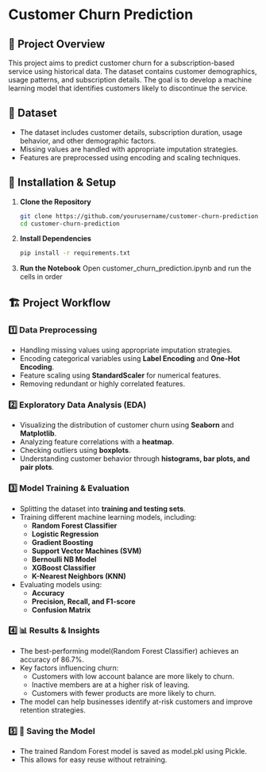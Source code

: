 # Customer Churn Prediction

## 📌 Project Overview
This project aims to predict customer churn for a subscription-based service using historical data. The dataset contains customer demographics, usage patterns, and subscription details. The goal is to develop a machine learning model that identifies customers likely to discontinue the service.

## 📂 Dataset
- The dataset includes customer details, subscription duration, usage behavior, and other demographic factors.
- Missing values are handled with appropriate imputation strategies.
- Features are preprocessed using encoding and scaling techniques.

## 🔧 Installation & Setup
1. **Clone the Repository**
   ```bash
   git clone https://github.com/yourusername/customer-churn-prediction.git
   cd customer-churn-prediction
   ```
2. **Install Dependencies**
   ```bash
   pip install -r requirements.txt
   ```

3. **Run the Notebook**
   Open customer_churn_prediction.ipynb and run the cells in order


## 🏗️ Project Workflow

### 1️⃣ Data Preprocessing
- Handling missing values using appropriate imputation strategies.
- Encoding categorical variables using **Label Encoding** and **One-Hot Encoding**.
- Feature scaling using **StandardScaler** for numerical features.
- Removing redundant or highly correlated features.

### 2️⃣ Exploratory Data Analysis (EDA)
- Visualizing the distribution of customer churn using **Seaborn** and **Matplotlib**.
- Analyzing feature correlations with a **heatmap**.
- Checking outliers using **boxplots**.
- Understanding customer behavior through **histograms, bar plots, and pair plots**.

### 3️⃣ Model Training & Evaluation
- Splitting the dataset into **training and testing sets**.
- Training different machine learning models, including:
  - **Random Forest Classifier**
  - **Logistic Regression**
  - **Gradient Boosting**
  - **Support Vector Machines (SVM)**
  - **Bernoulli NB Model**
  - **XGBoost Classifier**
  - **K-Nearest Neighbors (KNN)**
- Evaluating models using:
  - **Accuracy**
  - **Precision, Recall, and F1-score**
  - **Confusion Matrix**


### 4️⃣ 📊  Results & Insights
- The best-performing model(Random Forest Classifier)  achieves an accuracy of 86.7%.
- Key factors influencing churn:
  - Customers with low account balance are more likely to churn.
  - Inactive members are at a higher risk of leaving.
  - Customers with fewer products are more likely to churn.
- The model can help businesses identify at-risk customers and improve retention strategies.




### 5️⃣ 💾 Saving the Model 
- The trained Random Forest model is saved as model.pkl using Pickle.
- This allows for easy reuse without retraining.




